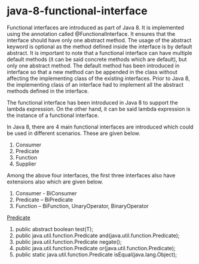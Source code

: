 # java-8-functional-interface

Functional interfaces are introduced as part of Java 8. It is implemented using the annotation called @FunctionalInterface. It ensures that the interface should have only one abstract method. The usage of the abstract keyword is optional as the method defined inside the interface is by default abstract. It is important to note that a functional interface can have multiple default methods (it can be said concrete methods which are default), but only one abstract method. The default method has been introduced in interface so that a new method can be appended in the class without affecting the implementing class of the existing interfaces. Prior to Java 8, the implementing class of an interface had to implement all the abstract methods defined in the interface.

The functional interface has been introduced in Java 8 to support the lambda expression. On the other hand, it can be said lambda expression is the instance of a functional interface.


In Java 8, there are 4 main functional interfaces are introduced which could be used in different scenarios. These are given below.

<ol>
  <li>Consumer</li>
<li>Predicate</li>
<li>Function</li>
<li>Supplier</li>
 </ol>

Among the above four interfaces, the first three interfaces also have extensions also which are given below.

<ol>
  <li>Consumer - BiConsumer</li>
  <li>Predicate – BiPredicate</li>
<li>Function – BiFunction, UnaryOperator, BinaryOperator</li>
  </ol>
  
  <u>Predicate</u>
<ol>
  <li>  public abstract boolean test(T); </li> 
   <li> public java.util.function.Predicate and(java.util.function.Predicate<? super T>);</li> 
   <li> public java.util.function.Predicate negate();</li> 
   <li> public java.util.function.Predicate or(java.util.function.Predicate<? super T>);</li>
   <li> public static java.util.function.Predicate isEqual(java.lang.Object);</li>
  </ol>
